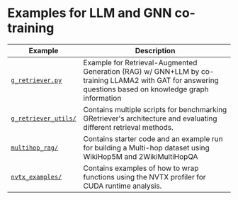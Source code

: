 # Examples for LLM and GNN co-training

| Example                                                          | Description                                                                                                                                                               |
| ---------------------------------------------------------------- | ------------------------------------------------------------------------------------------------------------------------------------------------------------------------- |
| [`g_retriever.py`](./g_retriever.py)                             | Example for Retrieval-Augmented Generation (RAG) w/ GNN+LLM by co-training LLAMA2 with GAT for answering questions based on knowledge graph information                   |
| [`g_retriever_utils/`](./g_retriever_utils/) | Contains multiple scripts for benchmarking GRetriever's architecture and evaluating different retrieval methods.                                                  |
| [`multihop_rag/`](./multihop_rag/)                               | Contains starter code and an example run for building a Multi-hop dataset using WikiHop5M and 2WikiMultiHopQA                                                             |
| [`nvtx_examples/`](./nvtx_examples/)                             | Contains examples of how to wrap functions using the NVTX profiler for CUDA runtime analysis.                                                                             |
